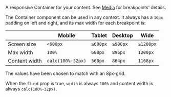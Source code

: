 A responsive Container for your content. See [Media](/#/Theme?id=media) for breakpoints' details.

The Container component can be used in any context. It always has a `16px` padding on left and right, 
and its max width for each breakpoint is:

|                     | Mobile   | Tablet   | Desktop  | Wide      |
| ------------------- | -------- | -------- | -------- | --------- |
| Screen size         | `<600px` | `≥600px` | `≥900px` | `≥1200px` |
| Max width           | `100%`   | `600px`  | `896px`  | `1200px`  |
| Content width       | `calc(100%-32px)` | `568px` | `864px` | `1168px` |

The values have been chosen to match with an 8px-grid.

When the `fluid` prop is true, `width` is always `100%` and content width is always `calc(100%-32px)`.

